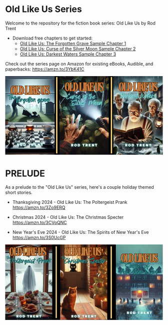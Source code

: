 # Old Like Us Series

Welcome to the repository for the fiction book series: Old Like Us by Rod Trent

* Download free chapters to get started:
  *   <a href="Free_Chapter/Old Like Us 6 x 9 inch (15.24 x 22.86 cm) First Chapter.pdf" target="_blank">Old Like Us: The Forgotten Grave Sample Chapter 1</a>
  *   <a href="Free_Chapter/Old Like Us Curse of the Silver Moon Sample Chapter 2.pdf" target="_blank">Old Like Us: Curse of the Silver Moon Sample Chapter 2</a>  
  *   <a href="Free_Chapter/Old Like Us Darkest Waters Sample Chapter.pdf" target="_blank">Old Like Us: Darkest Waters Sample Chapter 3</a>

Check out the series page on Amazon for existing eBooks, Audible, and paperbacks: https://amzn.to/3YbK41C 

<p align="center"><img src="https://github.com/rod-trent/OldLikeUs/blob/main/Images/smallmainbooks.jpg"></center></p>

# PRELUDE

As a prelude to the "Old Like Us" series, here's a couple holiday themed short stories.

* Thanksgiving 2024 - Old Like Us: The Poltergeist Prank https://amzn.to/3Zo9ERQ

* Christmas 2024 - Old Like Us: The Christmas Specter https://amzn.to/3CVoQNC

* New Year's Eve 2024 - Old Like Us: The Spirits of New Year's Eve https://amzn.to/3S0UcGP 

<p align="left"><img src="https://raw.githubusercontent.com/rod-trent/OldLikeUs/refs/heads/main/Images/oldsholidays.jpg"></left></p>



